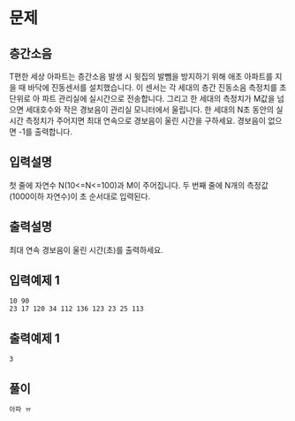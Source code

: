 # 문제

##  층간소음

T편한 세상 아파트는 층간소음 발생 시 윗집의 발뺌을 방지하기 위해 애초 아파트를 지을 때 
바닥에 진동센서를 설치했습니다. 이 센서는 각 세대의 층간 진동소음 측정치를 초단위로 아
파트 관리실에 실시간으로 전송합니다. 그리고 한 세대의 측정치가 M값을 넘으면 세대호수와 
작은 경보음이 관리실 모니터에서 울립니다. 한 세대의 N초 동안의 실시간 측정치가 주어지면 
최대 연속으로 경보음이 울린 시간을 구하세요. 경보음이 없으면 -1를 출력합니다.

## 입력설명

첫 줄에 자연수 N(10<=N<=100)과 M이 주어집니다.
두 번째 줄에 N개의 측정값(1000이하 자연수)이 초 순서대로 입력된다.

## 출력설명

최대 연속 경보음이 울린 시간(초)를 출력하세요.


## 입력예제 1

```
10 90
23 17 120 34 112 136 123 23 25 113

```



## 출력예제 1

```
3

```



## 풀이


```c++
아파 ㅠ
```
